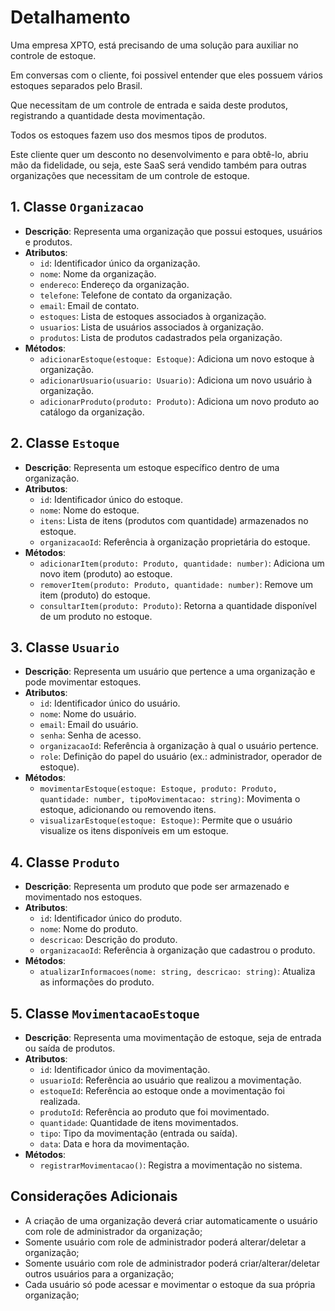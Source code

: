 # Detalhamento

Uma empresa XPTO, está precisando de uma solução para auxiliar no controle de estoque.

Em conversas com o cliente, foi possivel entender que eles possuem vários estoques separados pelo Brasil.

Que necessitam de um controle de entrada e saida deste produtos, registrando a quantidade desta movimentação.

Todos os estoques fazem uso dos mesmos tipos de produtos.

Este cliente quer um desconto no desenvolvimento e para obtê-lo, abriu mão da fidelidade, ou seja, este SaaS será vendido também para outras organizações que necessitam de um controle de estoque.

## 1. **Classe `Organizacao`**
   - **Descrição**: Representa uma organização que possui estoques, usuários e produtos.
   - **Atributos**:
     - `id`: Identificador único da organização.
     - `nome`: Nome da organização.
     - `endereco`: Endereço da organização.
     - `telefone`: Telefone de contato da organização.
     - `email`: Email de contato.
     - `estoques`: Lista de estoques associados à organização.
     - `usuarios`: Lista de usuários associados à organização.
     - `produtos`: Lista de produtos cadastrados pela organização.
   - **Métodos**:
     - `adicionarEstoque(estoque: Estoque)`: Adiciona um novo estoque à organização.
     - `adicionarUsuario(usuario: Usuario)`: Adiciona um novo usuário à organização.
     - `adicionarProduto(produto: Produto)`: Adiciona um novo produto ao catálogo da organização.

## 2. **Classe `Estoque`**
   - **Descrição**: Representa um estoque específico dentro de uma organização.
   - **Atributos**:
     - `id`: Identificador único do estoque.
     - `nome`: Nome do estoque.
     - `itens`: Lista de itens (produtos com quantidade) armazenados no estoque.
     - `organizacaoId`: Referência à organização proprietária do estoque.
   - **Métodos**:
     - `adicionarItem(produto: Produto, quantidade: number)`: Adiciona um novo item (produto) ao estoque.
     - `removerItem(produto: Produto, quantidade: number)`: Remove um item (produto) do estoque.
     - `consultarItem(produto: Produto)`: Retorna a quantidade disponível de um produto no estoque.
  
## 3. **Classe `Usuario`**
   - **Descrição**: Representa um usuário que pertence a uma organização e pode movimentar estoques.
   - **Atributos**:
     - `id`: Identificador único do usuário.
     - `nome`: Nome do usuário.
     - `email`: Email do usuário.
     - `senha`: Senha de acesso.
     - `organizacaoId`: Referência à organização à qual o usuário pertence.
     - `role`: Definição do papel do usuário (ex.: administrador, operador de estoque).
   - **Métodos**:
     - `movimentarEstoque(estoque: Estoque, produto: Produto, quantidade: number, tipoMovimentacao: string)`: Movimenta o estoque, adicionando ou removendo itens.
     - `visualizarEstoque(estoque: Estoque)`: Permite que o usuário visualize os itens disponíveis em um estoque.

## 4. **Classe `Produto`**
   - **Descrição**: Representa um produto que pode ser armazenado e movimentado nos estoques.
   - **Atributos**:
     - `id`: Identificador único do produto.
     - `nome`: Nome do produto.
     - `descricao`: Descrição do produto.
     - `organizacaoId`: Referência à organização que cadastrou o produto.
   - **Métodos**:
     - `atualizarInformacoes(nome: string, descricao: string)`: Atualiza as informações do produto.

## 5. **Classe `MovimentacaoEstoque`**
   - **Descrição**: Representa uma movimentação de estoque, seja de entrada ou saída de produtos.
   - **Atributos**:
     - `id`: Identificador único da movimentação.
     - `usuarioId`: Referência ao usuário que realizou a movimentação.
     - `estoqueId`: Referência ao estoque onde a movimentação foi realizada.
     - `produtoId`: Referência ao produto que foi movimentado.
     - `quantidade`: Quantidade de itens movimentados.
     - `tipo`: Tipo da movimentação (entrada ou saída).
     - `data`: Data e hora da movimentação.
   - **Métodos**:
     - `registrarMovimentacao()`: Registra a movimentação no sistema.

## Considerações Adicionais
- A criação de uma organização deverá criar automaticamente o usuário com role de administrador da organização;
- Somente usuário com role de administrador poderá alterar/deletar a organização;
- Somente usuário com role de administrador poderá criar/alterar/deletar outros usuários para a organização;
- Cada usuário só pode acessar e movimentar o estoque da sua própria organização;
